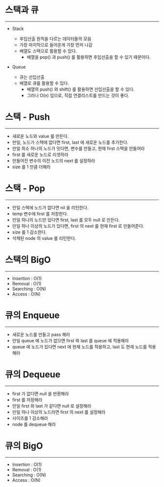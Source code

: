 # 스택과 큐

---

- Stack
    - 후입선출 원칙을 다르는 데이터들의 모음
    - 가장 마지막으로 들어온게 가장 먼저 나감
    - 배열도 스택으로 활용할 수 있다.
        - 배열을 pop() 과 push() 를 활용하면 후입선출을 할 수 있기 때문이다.

- Queue
    - 큐는 선입선출
    - 배열로 큐를 활용할 수 있다.
        - 배열의 push() 와 shift() 를 활용하면 선입선출을 할 수 있다.
        - 그러나 O(n) 임으로, 직접 연결리스트를 만드는 것이 좋다.

# 스택 - Push

---

- 새로운 노드와 value 를 만든다.
- 만일, 노드가 스택에 없다면 first, last 에 새로운 노드를 추가한다.
- 만일 최소 하나의 노드가 잇다면, 변수를 만들고, 현재 first 스택을 만들어라
- first 를 새로운 노드로 리셋하라
- 만들어진 변수의 이전 노드의 next 를 설정하라
- size 를 1 만큼 더해라

# 스택 - Pop

---

- 만일 스택에 노드가 없다면 nil 을 리턴한다.
- temp 변수에 first 를 저장한다.
- 만일 하나의 노드만 있다면 first, last 를 모두 null 로 만든다.
- 만일 하나 이상의 노드가 있다면, first 의 next 를 현재 first 로 만들어준다.
- size 를 1 감소한다.
- 삭제된 node 의 value 를 리턴한다.

# 스택의 BigO

---

- Insertion : O(1)
- Removal : O(1)
- Searching : O(N)
- Access : O(N)

# 큐의 Enqueue

---

- 새로운 노드를 만들고 pass 해라
- 만일 queue 에 노드가 없으면 first 와 last 를 queue 에 적용해라
- queue 에 노드가 있다면 next 에 현재 노드를 적용하고, last 도 현재 노드를 적용해라

# 큐의 Dequeue

---

- first 가 없다면 null 을 반환해라
- first 를 저장해라
- 만일 first 와 last 가 같다면 null 로 설정해라
- 만일 하나 이상의 노드라면 first 의 next 를 설정해라
- 사이즈를 1 감소해라
- node 를 dequeue 해라

# 큐의 BigO

---

- Insertion : O(1)
- Removal : O(1)
- Searching : O(N)
- Access : O(N)